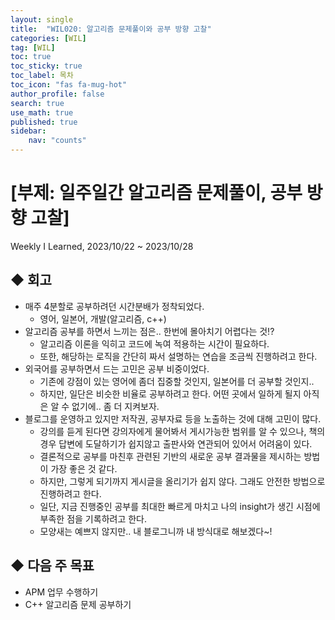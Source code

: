 ```yaml
---
layout: single
title:  "WIL020: 알고리즘 문제풀이와 공부 방향 고찰"
categories: [WIL]
tag: [WIL] 
toc: true
toc_sticky: true
toc_label: 목차
toc_icon: "fas fa-mug-hot"
author_profile: false
search: true
use_math: true
published: true
sidebar:
    nav: "counts"
---
```


# [부제: 일주일간 알고리즘 문제풀이, 공부 방향 고찰]
Weekly I Learned, 2023/10/22 ~ 2023/10/28
    

## ◆ 회고
- 매주 4분할로 공부하려던 시간분배가 정착되었다.
  - 영어, 일본어, 개발(알고리즘, c++)
- 알고리즘 공부를 하면서 느끼는 점은.. 한번에 몰아치기 어렵다는 것!?
  - 알고리즘 이론을 익히고 코드에 녹여 적용하는 시간이 필요하다.
  - 또한, 해당하는 로직을 간단히 짜서 설명하는 연습을 조금씩 진행하려고 한다.
- 외국어를 공부하면서 드는 고민은 공부 비중이었다.
  - 기존에 강점이 있는 영어에 좀더 집중할 것인지, 일본어를 더 공부할 것인지..
  - 하지만, 일단은 비슷한 비율로 공부하려고 한다. 어떤 곳에서 일하게 될지 아직은 알 수 없기에.. 좀 더 지켜보자.
- 블로그를 운영하고 있지만 저작권, 공부자료 등을 노출하는 것에 대해 고민이 많다.
  - 강의를 듣게 된다면 강의자에게 물어봐서 게시가능한 범위를 알 수 있으나, 책의 경우 답변에 도달하기가 쉽지않고 출판사와 연관되어 있어서 어려움이 있다.
  - 결론적으로 공부를 마친후 관련된 기반의 새로운 공부 결과물을 제시하는 방법이 가장 좋은 것 같다.
  - 하지만, 그렇게 되기까지 게시글을 올리기가 쉽지 않다. 그래도 안전한 방법으로 진행하려고 한다.
  - 일단, 지금 진행중인 공부를 최대한 빠르게 마치고 나의 insight가 생긴 시점에 부족한 점을 기록하려고 한다.
  - 모양새는 예쁘지 않지만.. 내 블로그니까 내 방식대로 해보겠다~!

## ◆ 다음 주 목표
- APM 업무 수행하기
- C++ 알고리즘 문제 공부하기